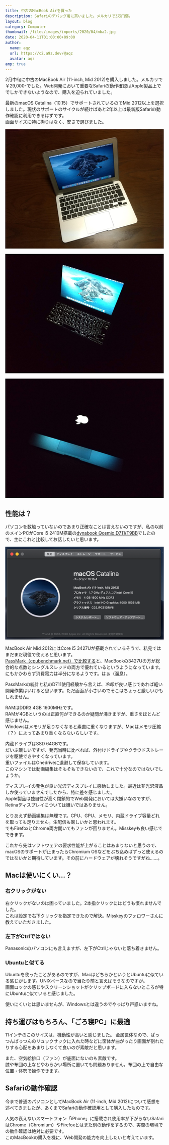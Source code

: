```yaml
---
title: 中古のMacBook Airを買った
description: Safariのデバッグ用に買いました。メルカリで3万円弱。
layout: blog
category: Computer
thumbnail: /files/images/imports/2020/04/mba2.jpg
date: 2020-04-11T01:00:00+09:00
author:
  name: aqz
  url: https://c2.a9z.dev/@aqz
  avatar: aqz
amp: true
---
```

2月中旬に中古のMacBook Air (11-inch, Mid 2012)を購入しました。メルカリで￥29,000-でした。Web開発において重要なSafariの動作確認はApple製品上ででしかできないようなので、購入を迫られていました。

最新のmacOS Catalina（10.15）でサポートされているのでMid 2012以上を選択しました。現状のサポートのサイクルが続けばあと2年以上は最新版Safariの動作確認に利用できるはずです。  
画面サイズに特に拘りはなく、安さで選びました。

![](/files/images/imports/2020/04/mba1.jpg)

![](/files/images/imports/2020/04/mba2.jpg)

![](/files/images/imports/2020/04/mba3.jpg)

## 性能は？
パソコンを数触っていないのであまり正確なことは言えないのですが、私の以前のメインPCがCore i5 2410M搭載の[dynabook Qosmio D711/T9BB](http://dynabook.com/pc/catalog/d_qosmio/110223d711d710/index_j.htm)でしたので、主にこれと比較してお話したいと思います。

![](/files/images/imports/2020/04/mba-s.png)

MacBook Air Mid 2012にはCore i5 3427Uが搭載されているそうで、私見ではまだまだ現役で使えると思います。  
[PassMark（cpubenchmark.net）で比較する](https://www.cpubenchmark.net/compare/Intel-i5-2410M-vs-Intel-i5-3427U/796vs819)と、MacBookの3427Uの方が総合的な点数とシングルスレッドの両方で優れているというようになっています。にもかかわらず消費電力は半分になるようです。はぁ（溜息）。

PassMarkの統計と私のD711使用経験から言えば、冷却が良い感じであれば軽い開発作業はいけると思います。ただ画面が小さいのでそこはちょっと厳しいかもしれません。

RAMはDDR3 4GB 1600MHzです。  
RAMが4GBというのは正直何ができるのか疑問が沸きますが、重さをほとんど感じません。  
Windowsはメモリが足りなくなると素直に重くなりますが、Macはメモリ圧縮（？）によってあまり重くならないらしいです。  

内蔵ドライブはSSD 64GBです。  
だいぶ厳しいですが、発売当時に比べれば、外付けドライブやクラウドストレージを駆使できやすくなっています。  
重いファイルはOnedriveに退避して保存しています。  
このマシンでは動画編集はそもそもできないので、これで十分なのではないでしょうか。

ディスプレイの発色が良い光沢ディスプレイに感動しました。最近は非光沢液晶しか使っていませんでしたから、特に差を感じました。  
Apple製品は独自性が高く閉鎖的でWeb開発においては大嫌いなのですが、Retinaディスプレイについては嫌いではありません。

とりあえず動画編集は無理です。CPU、GPU、メモリ、内蔵ドライブ容量どれを取っても足りません。生配信も厳しいかと思われます。  
でもFirefoxとChrome両方開いてもファンが回りません。Misskeyも良い感じでできます。

これから先はソフトウェアの要求性能が上がることはあまりないと思うので、macOSのサポートが止まったらChromium OSなどをぶち込めばずっと使えるのではないかと期待しています。その前にハードウェアが壊れそうですがね……。

## Macは使いにくい…？
### 右クリックがない
右クリックがないのは困っていました。2本指クリックにはどうも慣れませんでした。  
これは設定で右下クリックを指定できたので解決。Misskeyのフォロワーさんに教えていただきました。

### 左下がCtrlではない
Panasonicのパソコンにも言えますが、左下がCtrlじゃないと落ち着きません。

### Ubuntuと似てる
Ubuntuを使ったことがあるのですが、MacはどちらかというとUbuntuに似ている感じがします。UNIXベースなので当たり前と言えばそうなのですが。  
画面ロックの感じやスクリーンショットがクリップボードに入らないところが特にUbuntuに似ていると感じました。

使いにくいとは思いませんが、Windowsとは違うのでやっぱり戸惑いますね。

## 持ち運びはもちろん、「ごろ寝PC」に最適
11インチのこのサイズは、機動性が高いと感じました。
金属筐体なので、ぱっつんぱっつんのリュックサックに入れた時などに筐体が曲がったり画面が割れたりする心配をあまりしなくて良いのが素敵だと思います。

また、空気給排口（ファン）が底面にないのも素敵です。  
膝や布団の上などやわらかい場所に置いても問題ありません。布団の上で自由な位置・体勢で操作できます。

## Safariの動作確認
今まで普通のパソコンとしてMacBook Air (11-inch, Mid 2012)について感想を述べてきましたが、あくまでSafariの動作確認用として購入したものです。

人気の衰えないスマートフォン「iPhone」に搭載され使用率が下がらないSafariはChrome（Chromium）やFirefoxとはまた別の動作をするので、実際の環境での動作確認は絶対に必要です。  
このMacBookの購入を機に、Web開発の能力を向上したいと考えています。
